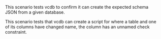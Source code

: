 This scenario tests vcdb to confirm it can create the expected schema JSON from a given database.

This scenario tests that vcdb can create a script for where a table and one of its columns have changed name, the column has an unnamed check constraint.